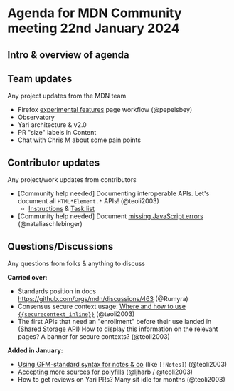 # Agenda for MDN Community meeting 22nd January 2024

## Intro & overview of agenda

## Team updates

Any project updates from the MDN team

- Firefox [experimental features](https://developer.mozilla.org/en-US/docs/Mozilla/Firefox/Experimental_features) page workflow (@pepelsbey)
- Observatory
- Yari architecture & v2.0
- PR "size" labels in Content
- Chat with Chris M about some pain points

## Contributor updates

Any project/work updates from contributors

- [Community help needed] Documenting interoperable APIs. Let's document all `HTML*Element.*` APIs! (@teoli2003)
  - [Instructions](https://github.com/orgs/mdn/discussions/476) & [Task list](https://docs.google.com/spreadsheets/d/1lvITVZJM8dx8s_Kee5UNI1hDfPNF0gXQwjPop5xIF5E/edit#gid=369545647)
- [Community help needed] Document [missing JavaScript errors](https://github.com/mdn/mdn/issues/505) (@nataliaschlebinger)

## Questions/Discussions

Any questions from folks & anything to discuss

**Carried over:**

- Standards position in docs <https://github.com/orgs/mdn/discussions/463> (@Rumyra)
- Consensus secure context usage: [Where and how to use `{{securecontext_inline}}`](https://github.com/orgs/mdn/discussions/482#discussioncomment-7825014) (@teoli2003)
- The first APIs that need an "enrollment" before their use landed in ([Shared Storage API](https://developer.mozilla.org/en-US/docs/Web/API/Shared_Storage_API)) How to display this information on the relevant pages? A banner for secure contexts? (@teoli2003)

**Added in January:**

- [Using GFM-standard syntax for notes & co](https://github.com/mdn/yari/pull/10168) (like `[!Notes]`) (@teoli2003)
- [Accepting more sources for polyfills](https://github.com/orgs/mdn/discussions/475#discussion-6000833) (@ljharb / @teoli2003)
- How to get reviews on Yari PRs? Many sit idle for months (@teoli2003)
